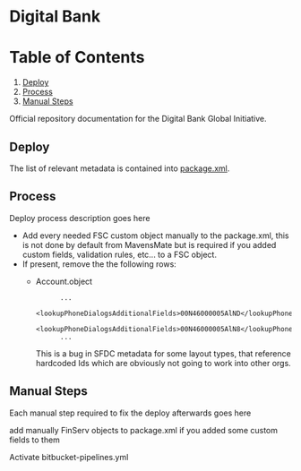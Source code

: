# Digital Bank #

# Table of Contents
1. [Deploy](#deploy)
2. [Process](#process)
3. [Manual Steps](#manual-steps)

Official repository documentation for the Digital Bank Global Initiative.

## Deploy
The list of relevant metadata is contained into [package.xml](src/package.xml).

## Process
Deploy process description goes here

* Add every needed FSC custom object manually to the package.xml, this is not done by default from MavensMate but is required if you added custom fields, validation rules, etc... to a FSC object.
* If present, remove the the following rows:
    * Account.object

                ...
                <lookupPhoneDialogsAdditionalFields>00N46000005AlND</lookupPhoneDialogsAdditionalFields>
                <lookupPhoneDialogsAdditionalFields>00N46000005AlN8</lookupPhoneDialogsAdditionalFields>
                ...

        This is a bug in SFDC metadata for some layout types, that reference hardcoded Ids which are obviously not going to work into other orgs.



## Manual Steps
Each manual step required to fix the deploy afterwards goes here

add manually FinServ objects to package.xml if you added some custom fields to them

Activate bitbucket-pipelines.yml